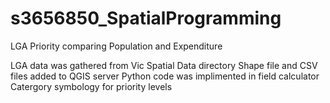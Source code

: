 # s3656850_SpatialProgramming

LGA Priority comparing Population and Expenditure

  LGA data was gathered from Vic Spatial Data directory
Shape file and CSV files added to QGIS server
Python code was implimented in field calculator
Catergory symbology for priority levels
